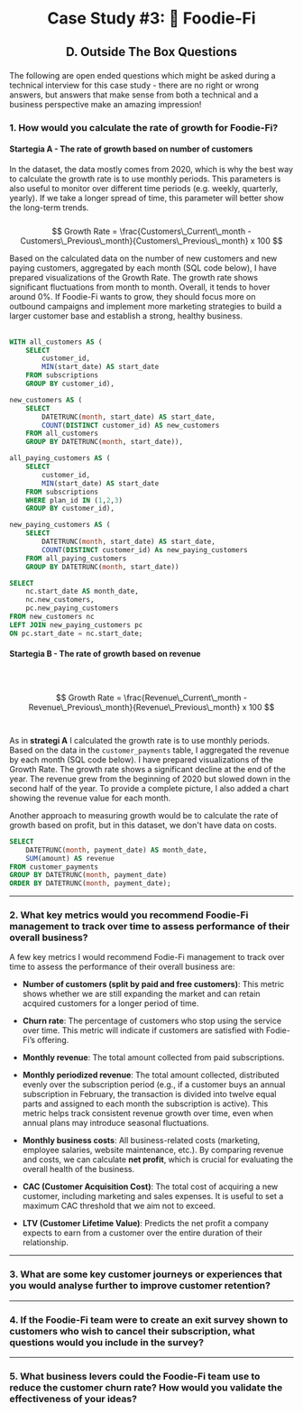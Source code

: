 # <p align="center"> Case Study #3: 🥑 Foodie-Fi
 
## <p align="center"> D. Outside The Box Questions

The following are open ended questions which might be asked during a technical interview for this case study - there are no right or wrong answers, but answers that make sense from both a technical and a business perspective make an amazing impression!

### 1. How would you calculate the rate of growth for Foodie-Fi?

#### Startegia A - The rate of growth based on number of customers 

In the dataset, the data mostly comes from 2020, which is why the best way to calculate the growth rate is to use monthly periods. This parameters is also useful to monitor over different time periods (e.g. weekly, quarterly, yearly). If we take a longer spread of time, this parameter will better show the long-term trends.
<br><br>
$$
Growth Rate = \frac{Customers\_Current\_month - Customers\_Previous\_month}{Customers\_Previous\_month}  x  100
$$

Based on the calculated data on the number of new customers and new paying customers, aggregated by each month (SQL code below), I have prepared visualizations of the Growth Rate. The growth rate shows significant fluctuations from month to month. Overall, it tends to hover around 0%. If Foodie-Fi wants to grow, they should focus more on outbound campaigns and implement more marketing strategies to build a larger customer base and establish a strong, healthy business.
<br><br>


````sql
WITH all_customers AS (
	SELECT 
		customer_id,
		MIN(start_date) AS start_date
	FROM subscriptions
	GROUP BY customer_id),

new_customers AS (
	SELECT 
		DATETRUNC(month, start_date) AS start_date,
		COUNT(DISTINCT customer_id) AS new_customers
	FROM all_customers
	GROUP BY DATETRUNC(month, start_date)),

all_paying_customers AS (
	SELECT 
		customer_id,
		MIN(start_date) AS start_date
	FROM subscriptions
	WHERE plan_id IN (1,2,3)
	GROUP BY customer_id),

new_paying_customers AS (
	SELECT 
		DATETRUNC(month, start_date) AS start_date,
		COUNT(DISTINCT customer_id) As new_paying_customers
	FROM all_paying_customers
	GROUP BY DATETRUNC(month, start_date))

SELECT 
	nc.start_date AS month_date,
	nc.new_customers,
	pc.new_paying_customers
FROM new_customers nc
LEFT JOIN new_paying_customers pc
ON pc.start_date = nc.start_date;
````

#### Startegia B - The rate of growth based on revenue 
<br><br>
$$
Growth Rate = \frac{Revenue\_Current\_month - Revenue\_Previous\_month}{Revenue\_Previous\_month} x 100
$$
<br><br>
As in **strategi A** I calculated the growth rate is to use monthly periods. Based on the data in the ```customer_payments```  table, I aggregated the revenue by each month (SQL code below). I have prepared visualizations of the Growth Rate. The growth rate shows a significant decline at the end of the year. The revenue grew from the beginning of 2020 but slowed down in the second half of the year. To provide a complete picture, I also added a chart showing the revenue value for each month.

Another approach to measuring growth would be to calculate the rate of growth based on profit, but in this dataset, we don't have data on costs.


````sql
SELECT 
	DATETRUNC(month, payment_date) AS month_date,
	SUM(amount) AS revenue
FROM customer_payments
GROUP BY DATETRUNC(month, payment_date)
ORDER BY DATETRUNC(month, payment_date);
````

***

### 2. What key metrics would you recommend Foodie-Fi management to track over time to assess performance of their overall business?

A few key metrics I would recommend Fodie-Fi management to track over time to assess the performance of their overall business are:

* **Number of customers (split by paid and free customers)**: This metric shows whether we are still expanding the market and can retain acquired customers for a longer period of time.

* **Churn rate**: The percentage of customers who stop using the service over time. This metric will indicate if customers are satisfied with Fodie-Fi’s offering.

* **Monthly revenue**: The total amount collected from paid subscriptions.

* **Monthly periodized revenue**: The total amount collected, distributed evenly over the subscription period (e.g., if a customer buys an annual subscription in February, the transaction is divided into twelve equal parts and assigned to each month the subscription is active). This metric helps track consistent revenue growth over time, even when annual plans may introduce seasonal fluctuations.

* **Monthly business costs**: All business-related costs (marketing, employee salaries, website maintenance, etc.). By comparing revenue and costs, we can calculate **net profit**, which is crucial for evaluating the overall health of the business.

* **CAC (Customer Acquisition Cost)**: The total cost of acquiring a new customer, including marketing and sales expenses. It is useful to set a maximum CAC threshold that we aim not to exceed.

* **LTV (Customer Lifetime Value)**: Predicts the net profit a company expects to earn from a customer over the entire duration of their relationship.


***

### 3. What are some key customer journeys or experiences that you would analyse further to improve customer retention?


***

### 4. If the Foodie-Fi team were to create an exit survey shown to customers who wish to cancel their subscription, what questions would you include in the survey?
***

### 5. What business levers could the Foodie-Fi team use to reduce the customer churn rate? How would you validate the effectiveness of your ideas?